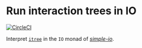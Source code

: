# Run interaction trees in IO

[![CircleCI][circleci-shield]][circleci-link]

Interpret [`itree`][itree] in the `IO` monad of [*simple-io*][io].

[itree]: https://github.com/DeepSpec/InteractionTrees
[io]: https://github.com/Lysxia/coq-simple-io

[circleci-shield]: https://circleci.com/gh/Lysxia/coq-itree-io.svg?style=svg
[circleci-link]:   https://circleci.com/gh/Lysxia/coq-itree-io
